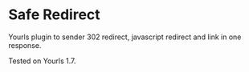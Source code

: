 Safe Redirect
=============

Yourls plugin to sender 302 redirect, javascript redirect and link in one response.

Tested on Yourls 1.7.


